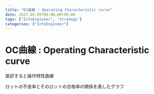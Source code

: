 ```yaml
---
title: "OC曲線 : Operating Characteristic curve"
date: 2023-04-05T00:00:00+09:00
tags: ["InfoEngineer", "strategy"]
categories: ["InfoEngineer"]
---
```

# OC曲線 : Operating Characteristic curve

直訳すると操作特性曲線

ロットの不良率とそのロットの合格率の関係を表したグラフ